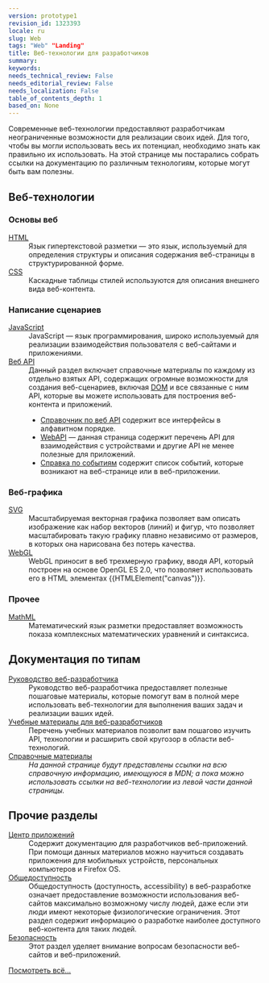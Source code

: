 ```yaml
---
version: prototype1
revision_id: 1323393
locale: ru
slug: Web
tags: "Web" "Landing"
title: Веб-технологии для разработчиков
summary: 
keywords: 
needs_technical_review: False
needs_editorial_review: False
needs_localization: False
table_of_contents_depth: 1
based_on: None
---
```

<p>Современные веб-технологии предоставляют разработчикам неограниченные возможности для реализации своих идей. Для того, чтобы вы могли использовать весь их потенциал, необходимо знать как правильно их использовать. На этой странице мы постарались собрать ссылки на документацию по различным технологиям, которые могут быть вам полезны.</p>

<div class="row topicpage-table">
<div class="section">
<h2 class="Documentation" id="Веб-технологии">Веб-технологии</h2>

<h3 id="Основы_веб">Основы веб</h3>

<dl>
 <dt><a href="/ru/docs/Web/HTML">HTML</a></dt>
 <dd>Язык гипертекстовой разметки — это язык, используемый для определения структуры и описания содержания веб-страницы в структурированной форме.</dd>
 <dt><a href="/ru/docs/Web/CSS">CSS</a></dt>
 <dd>Каскадные таблицы стилей используются для описания внешнего вида веб-контента.</dd>
</dl>

<h3 id="Написание_сценариев">Написание сценариев</h3>

<dl>
 <dt><a href="/ru/docs/Web/JavaScript">JavaScript</a></dt>
 <dd>JavaScript — язык программирования, широко используемый для реализации взаимодействия пользователя с веб-сайтами и приложениями.</dd>
 <dt><a href="/ru/docs/Web/Reference/API">Веб API</a></dt>
 <dd>Данный раздел включает справочные материалы по каждому из отдельно взятых API, содержащих огромные возможности для создания веб-сценариев, включая <a href="/ru/docs/DOM">DOM</a> и все связанные с ним API, которые вы можете использовать для построения веб-контента и приложений.
 <ul>
  <li><a href="/ru/docs/Web/API" title="/ru/docs/Web/API">Справочник по веб API</a> содержит все интерфейсы в алфавитном порядке.</li>
  <li><a href="/ru/docs/WebAPI">WebAPI</a> — данная страница содержит перечень API для взаимодействия с устройствами и другие API не менее полезные для приложений.</li>
  <li><a href="/docs/Web/Events">Справка по событиям</a> содержит список событий, которые возникают на веб-странице или в веб-приложении.</li>
 </ul>
 </dd>
</dl>

<h3 id="Веб-графика">Веб-графика</h3>

<dl>
 <dt><a href="/ru/docs/Web/SVG">SVG</a></dt>
 <dd>Масштабируемая векторная графика позволяет вам описать изображение как набор векторов (линий) и фигур, что позволяет масштабировать такую графику плавно независимо от размеров, в которых она нарисована без потерь качества.</dd>
 <dt><a href="/ru/docs/Web/WebGL" title="/ru/docs/Web/WebGL">WebGL</a></dt>
 <dd>WebGL приносит в веб трехмерную графику, вводя API, который построен на основе OpenGL ES 2.0, что позволяет использовать его в HTML элементах {{HTMLElement("canvas")}}.</dd>
</dl>

<h3 id="Прочее">Прочее</h3>

<dl>
 <dt><a href="/ru/docs/Web/MathML">MathML</a></dt>
 <dd>Математический язык разметки предоставляет возможность показа комплексных математических уравнений и синтаксиса.</dd>
</dl>
</div>

<div class="section">
<h2 class="Documentation" id="Документация_по_типам">Документация по типам</h2>

<dl>
 <dt><a href="/ru/docs/Web/Guide">Руководство веб-разработчика</a></dt>
 <dd>Руководство веб-разработчика предоставляет полезные пошаговые материалы, которые помогут вам в полной мере использовать веб-технологии для выполнения ваших задач и реализации ваших идей.</dd>
 <dt><a href="/ru/docs/Web/Tutorials">Учебные материалы для веб-разработчиков</a></dt>
 <dd>Перечень учебных материалов позволит вам пошагово изучить API, технологии и расширить свой кругозор в области веб-технологий.</dd>
 <dt><a href="/ru/docs/Web/Reference">Справочные материалы</a></dt>
 <dd><em>На данной странице будут представлены ссылки на всю справочную информацию, имеющуюся в MDN; а пока можно использовать ссылки на веб-технологии из левой части данной страницы.</em></dd>
</dl>

<h2 id="Прочие_разделы">Прочие разделы</h2>

<dl>
 <dt><a href="/ru/docs/Web/Apps">Центр приложений</a></dt>
 <dd>Содержит документацию для разработчиков веб-приложений. При помощи данных материалов можно научиться создавать приложения для мобильных устройств, персональных компьютеров и Firefox OS.</dd>
 <dt><a href="/ru/docs/Web/Accessibility">Общедоступность</a></dt>
 <dd>Общедоступность (доступность, accessibility) в веб-разработке означает предоставление возможности использования веб-сайтов максимально возможному числу людей, даже если эти люди имеют некоторые физиологические ограничения. Этот раздел содержит информацию о разработке наиболее доступного веб-контента для таких людей.</dd>
 <dt><a href="/ru/docs/Web/Security">Безопасность</a></dt>
 <dd>Этот раздел уделяет внимание вопросам безопасности веб-сайтов и веб-приложений.</dd>
</dl>
</div>
</div>

<p><span class="alllinks"><a href="/ru/docs/tag/Web">Посмотреть всё...</a></span></p>

